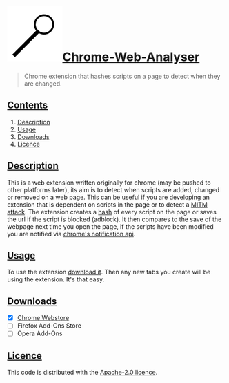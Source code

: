 # [![Logo](icon128.png)Chrome-Web-Analyser](#Chrome-Web-Analyser)
> Chrome extension that hashes scripts on a page to detect when they are changed.
## [Contents](#Contents)
1. [Description](#Description)
2. [Usage](#Usage)
3. [Downloads](#Downloads)
4. [Licence](#Licence)

## [Description](#Description)
This is a web extension written originally for chrome (may be pushed to other platforms later), its aim is to detect when scripts are added, changed or removed on a web page. This can be useful if you are developing an extension that is dependent on scripts in the page or to detect a [MITM attack](https://en.wikipedia.org/wiki/Man-in-the-middle_attack). The extension creates a [hash](https://en.wikipedia.org/wiki/Cryptographic_hash_function) of every script on the page or saves the url if the script is blocked (adblock). It then compares to the save of the webpage next time you open the page, if the scripts have been modified you are notified via [chrome's notification api](https://developer.chrome.com/extensions/notifications).

## [Usage](#Usage)
To use the extension [download it](#Downloads). Then any new tabs you create will be using the extension. It's that easy.

## [Downloads](#Downloads)
- [x] [Chrome Webstore](https://chrome.google.com/webstore/detail/kbigjleekjpcbmcbinehcjccohjhohan/)
- [ ] Firefox Add-Ons Store
- [ ] Opera Add-Ons

## [Licence](#Licence)
This code is distributed with the [Apache-2.0 licence](https://github.com/Douile/chrome-web-analyser/blob/master/LICENSE).
